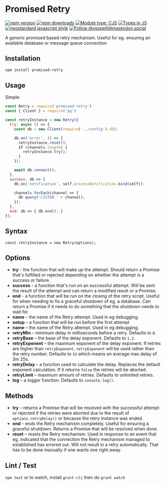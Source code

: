 # Promised Retry

[![npm version](https://img.shields.io/npm/v/promised-retry.svg?style=flat)](https://www.npmjs.com/package/promised-retry)
[![npm downloads](https://img.shields.io/npm/dm/promised-retry.svg?style=flat)](https://www.npmjs.com/package/promised-retry)
[![Module type: CJS](https://img.shields.io/badge/module%20type-cjs-brightgreen)](https://github.com/voxpelli/badges-cjs-esm)
[![Types in JS](https://img.shields.io/badge/types_in_js-yes-brightgreen)](https://github.com/voxpelli/types-in-js)
[![neostandard javascript style](https://img.shields.io/badge/code_style-neostandard-7fffff?style=flat&labelColor=ff80ff)](https://github.com/neostandard/neostandard)
[![Follow @voxpelli@mastodon.social](https://img.shields.io/mastodon/follow/109247025527949675?domain=https%3A%2F%2Fmastodon.social&style=social)](https://mastodon.social/@voxpelli)

A generic promised based retry mechanism. Useful for eg. ensuring an available database or message queue connection

## Installation

```bash
npm install promised-retry
```

## Usage

Simple:

```javascript
const Retry = require('promised-retry')
const { Client } = require('pg')

const retryInstance = new Retry({
  try: async () => {
    const db = new Client(require('../config').db);

    db.on('error', () => {
      retryInstance.reset();
      if (channels.length) {
        retryInstance.try();
      }
    });

    await db.connect();
  },
  success: db => {
    db.on('notification', self.processNotification.bind(self));

    channels.forEach(channel => {
      db.query('LISTEN ' + channel);
    });
  },
  end: db => { db.end(); }
});
```

## Syntax

`const retryInstance = new Retry(options);`

## Options

* **try** - the function that will make up the attempt. Should return a Promise that's fulfilled or rejected depending on whether the attempt is a success or failure.
* **success** - a function that's run on an successful attempt. Will be sent the result of the attempt and can return a modified result or a Promise.
* **end** - a function that will be run on the closing of the retry script. Useful for when needing to fix a graceful shutdown of eg. a database. Can return a Promise if it needs to do something that the shutdown needs to wait for.
* **name** – the name of the Retry attempt. Used in eg debugging.
* **setup** – a function that will be run before the first attempt
* **name** – the name of the Retry attempt. Used in eg debugging.
* **retryMin** – minimum delay in milliseconds before a retry. Defaults to `0`.
* **retryBase** – the base of the delay exponent. Defaults to `1.2`.
* **retryExponent** – the maximum exponent of the delay exponent. If retries are higher than `retryExponent`, `retryExponent` will be used rather than the retry number. Defaults to `33` which means on average max delay of 3m 25s.
* **retryDelay** – a function used to calculate the delay. Replaces the default exponent calculation. If it returns `false` the retries will be aborted.
* **retryLimit** – maximum amount of retries. Defaults to unlimited retries.
* **log** – a logger function. Defaults to `console.log()`.

## Methods

* **try** – returns a Promise that will be resolved with the successful attempt or rejected if the retries were aborted due to the result of `options.retryDelay()` or because the retry instance was ended.
* **end** – ends the Retry mechanism completely. Useful for ensuring a graceful shutdown. Returns a Promise that will be resolved when done.
* **reset** – resets the Retry mechanism. Used in response to an event that eg. indicated that the connection the Retry mechanism managed to established has errored out. Will not result in a retry automatically. That has to be done manually if one wants one right away.

## Lint / Test

`npm test` or to watch, install `grunt-cli` then do `grunt watch`
